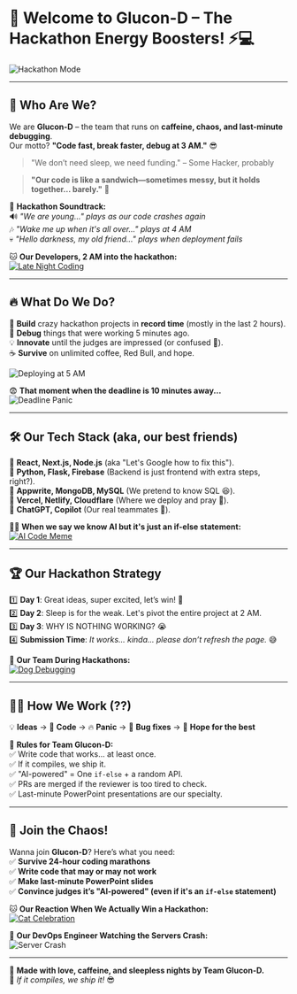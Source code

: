 # 🍭 Welcome to **Glucon-D** – The Hackathon Energy Boosters! ⚡💻  

![Hackathon Mode](https://media.giphy.com/media/26AHONQ79FdWZhAI0/giphy.gif)  

---

## 🎯 Who Are We?  
We are **Glucon-D** – the team that runs on **caffeine, chaos, and last-minute debugging**.  
Our motto? **"Code fast, break faster, debug at 3 AM."** 😎  

> "We don’t need sleep, we need funding." – Some Hacker, probably  

> **"Our code is like a sandwich—sometimes messy, but it holds together… barely."** 🥪  

🎵 **Hackathon Soundtrack:**  
🔊 *"We are young..." plays as our code crashes again*  
🎶 *"Wake me up when it's all over..." plays at 4 AM*  
💀 *"Hello darkness, my old friend..." plays when deployment fails*  

🐱 **Our Developers, 2 AM into the hackathon:**  
[![Late Night Coding](https://img.youtube.com/vi/d-diB65scQU/0.jpg)](https://www.youtube.com/watch?v=d-diB65scQU)  

---

## 🔥 What Do We Do?  
🚀 **Build** crazy hackathon projects in **record time** (mostly in the last 2 hours).  
🐛 **Debug** things that were working 5 minutes ago.  
💡 **Innovate** until the judges are impressed (or confused 🤣).  
☕ **Survive** on unlimited coffee, Red Bull, and hope.  

![Deploying at 5 AM](https://media.giphy.com/media/xT9IgG50Fb7Mi0prBC/giphy.gif)  

😨 **That moment when the deadline is 10 minutes away...**  
![Deadline Panic](https://media.giphy.com/media/QMHoU66sBXqqLqYvGO/giphy.gif)  

---

## 🛠 Our Tech Stack (aka, our best friends)  
🔹 **React, Next.js, Node.js** (aka "Let's Google how to fix this").  
🔹 **Python, Flask, Firebase** (Backend is just frontend with extra steps, right?).  
🔹 **Appwrite, MongoDB, MySQL** (We pretend to know SQL 😆).  
🔹 **Vercel, Netlify, Cloudflare** (Where we deploy and pray 🙏).  
🔹 **ChatGPT, Copilot** (Our real teammates 🤖).  

👨‍💻 **When we say we know AI but it's just an if-else statement:**  
[![AI Code Meme](https://img.youtube.com/vi/QH2-TGUlwu4/0.jpg)](https://www.youtube.com/watch?v=QH2-TGUlwu4)  

---

## 🏆 Our Hackathon Strategy  
1️⃣ **Day 1**: Great ideas, super excited, let’s win! 🎉  
2️⃣ **Day 2**: Sleep is for the weak. Let's pivot the entire project at 2 AM.  
3️⃣ **Day 3**: WHY IS NOTHING WORKING? 😭  
4️⃣ **Submission Time**: *It works... kinda... please don’t refresh the page.* 😅  

🐶 **Our Team During Hackathons:**  
[![Dog Debugging](https://img.youtube.com/vi/V4LnorVVxfw/0.jpg)](https://www.youtube.com/watch?v=V4LnorVVxfw)  

---

## 🧑‍💻 How We Work (??)  
💡 **Ideas** → 🚀 **Code** → 🔥 **Panic** → 🤡 **Bug fixes** → 🤞 **Hope for the best**  

📌 **Rules for Team Glucon-D:**  
✅ Write code that works... at least once.  
✅ If it compiles, we ship it.  
✅ "AI-powered" = One `if-else` + a random API.  
✅ PRs are merged if the reviewer is too tired to check.  
✅ Last-minute PowerPoint presentations are our specialty.  

---

## 🚀 Join the Chaos!  
Wanna join **Glucon-D**? Here’s what you need:  
✅ **Survive 24-hour coding marathons**  
✅ **Write code that may or may not work**  
✅ **Make last-minute PowerPoint slides**  
✅ **Convince judges it’s "AI-powered" (even if it's an `if-else` statement)**  

🐱 **Our Reaction When We Actually Win a Hackathon:**  
[![Cat Celebration](https://img.youtube.com/vi/J---aiyznGQ/0.jpg)](https://www.youtube.com/watch?v=J---aiyznGQ)  

🐶 **Our DevOps Engineer Watching the Servers Crash:**  
![Server Crash](https://media.giphy.com/media/ZEUODEtQiUZWGg6IHR/giphy.gif)  

---

💖 **Made with love, caffeine, and sleepless nights by Team Glucon-D.**  
🚀 *If it compiles, we ship it!* 😎  
